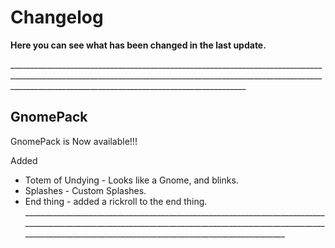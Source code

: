 # Changelog

**Here you can see what has been changed in the last update.**

\_______________________________________________________________________________________________________________________________________________________________________________________________________________________



## GnomePack

GnomePack is Now available!!!

Added

- Totem of Undying - Looks like a Gnome, and blinks.
- Splashes - Custom Splashes.
- End thing - added a rickroll to the end thing.
\_______________________________________________________________________________________________________________________________________________________________________________________________________________________
